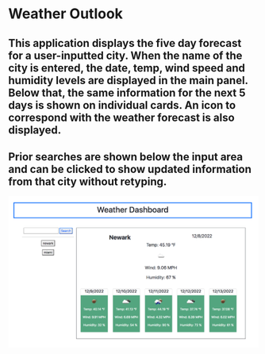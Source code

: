 # Weather Outlook

## This application displays the five day forecast for a user-inputted city.  When the name of the city is entered, the date, temp, wind speed and humidity levels are displayed in the main panel.  Below that, the same information for the next 5 days is shown on individual cards.  An icon to correspond with the weather forecast is also displayed. 

## Prior searches are shown below the input area and can be clicked to show updated information from that city without retyping.

![screenshot](https://raw.githubusercontent.com/jdettelback/weather-outlook/main/assets/weatherscreenshot.png)